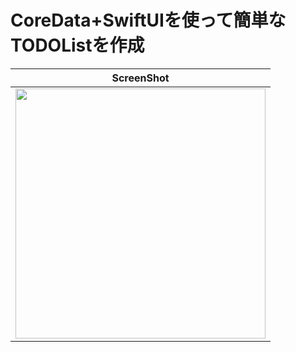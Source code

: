 # CoreData+SwiftUIを使って簡単なTODOListを作成

| ScreenShot |
| --- |
| <img src=https://github.com/boardguy1024/ToDoListWithCoreData/assets/13864469/b94459a6-fd93-4a39-9c7e-ba8bf377d17f width=400> |
